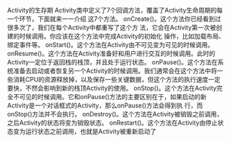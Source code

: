 Activity的生存期
Activity类中定义了7个回调方法，覆盖了Activity生命周期的每一个环节，下面就来一一介绍 这7个方法。
onCreate()。这个方法你已经看到过很多次了，我们在每个Activity中都重写了这个方 法，它会在Activity第一次被创建的时候调用。你应该在这个方法中完成Activity的初始化 操作，比如加载布局、绑定事件等。 
onStart()。这个方法在Activity由不可见变为可见的时候调用。 
onResume()。这个方法在Activity准备好和用户进行交互的时候调用。此时的Activity一定位于返回栈的栈顶，并且处于运行状态。 
onPause()。这个方法在系统准备去启动或者恢复另一个Activity的时候调用。我们通常会在这个方法中将一些消耗CPU的资源释放掉，以及保存一些关键数据，但这个方法的执行速度一定要快，不然会影响到新的栈顶Activity的使用。 
onStop()。这个方法在Activity完全不可见的时候调用。它和onPause()方法的主要区别在于，如果启动的新Activity是一个对话框式的Activity，那么onPause()方法会得到执 行，而onStop()方法并不会执行。 
onDestroy()。这个方法在Activity被销毁之前调用，之后Activity的状态将变为销毁状态。 
onRestart()。这个方法在Activity由停止状态变为运行状态之前调用，也就是Activity被重新启动了